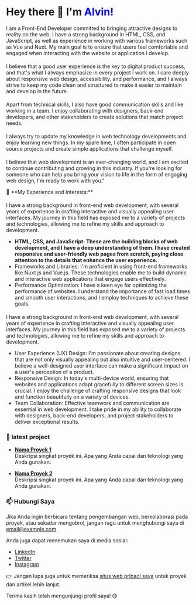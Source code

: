 <!-- Mulai README Profil -->

<h1>Hey there 👋 I'm <font color="blue"> Alvin!</font></h1>

<div>
  <p>I am a Front-End Developer committed to bringing attractive designs to reality on the web. I have a strong background in HTML, CSS, and JavaScript, as well as experience in working with various frameworks such as Vue and Nuxt. My main goal is to ensure that users feel comfortable and engaged when interacting with the website or application I develop.
  </p>
  <p style="padding-top:5px">I believe that a good user experience is the key to digital product success, and that's what I always emphasize in every project I work on. I care deeply about responsive web design, accessibility, and performance, and I always strive to keep my code clean and structured to make it easier to maintain and develop in the future.
  </p>
  <p style="padding-top:5px">Apart from technical skills, I also have good communication skills and like working in a team. I enjoy collaborating with designers, back-end developers, and other stakeholders to create solutions that match project needs.
  </p>
  <p style="padding-top:5px">I always try to update my knowledge in web technology developments and enjoy learning new things. In my spare time, I often participate in open source projects and create simple applications that challenge myself.
  </p>
  <p style="padding-top:5px">I believe that web development is an ever-changing world, and I am excited to continue contributing and growing in this industry. If you're looking for someone who can help you bring your vision to life in the form of engaging web design, I'm ready to work with you."
  </p>
</div>
🌱 **My Experience and Interests:**

<p style="padding-top:5px">I have a strong background in front-end web development, with several years of experience in crafting interactive and visually appealing user interfaces. My journey in this field has exposed me to a variety of projects and technologies, allowing me to refine my skills and approach to development.</p>

- **HTML, CSS, and JavaScript: These are the building blocks of web development, and I have a deep understanding of them. I have created responsive and user-friendly web pages from scratch, paying close attention to the details that enhance the user experience.**<br>
- Frameworks and Libraries: I'm proficient in using front-end frameworks like Nuxt js and Vue.js. These technologies enable me to build dynamic and interactive web applications that engage users effectively.
- Performance Optimization: I have a keen eye for optimizing the performance of websites. I understand the importance of fast load times and smooth user interactions, and I employ techniques to achieve these goals.
  
<p style="padding-top:5px">I have a strong background in front-end web development, with several years of experience in crafting interactive and visually appealing user interfaces. My journey in this field has exposed me to a variety of projects and technologies, allowing me to refine my skills and approach to development.</p>

- User Experience (UX) Design: I'm passionate about creating designs that are not only visually appealing but also intuitive and user-centered. I believe a well-designed user interface can make a significant impact on a user's perception of a product.
- Responsive Design: In today's multi-device world, ensuring that websites and applications adapt gracefully to different screen sizes is crucial. I enjoy the challenge of crafting responsive designs that look and function beautifully on a variety of devices.
- Team Collaboration: Effective teamwork and communication are essential in web development. I take pride in my ability to collaborate with designers, back-end developers, and project stakeholders to deliver exceptional results.

### 🚀 latest project
- **[Nama Proyek 1](https://github.com/[nama-akun-GitHub]/[nama-proyek-1])**<br>
  Deskripsi singkat proyek ini. Apa yang Anda capai dan teknologi yang Anda gunakan.

- **[Nama Proyek 2](https://github.com/[nama-akun-GitHub]/[nama-proyek-2])**<br>
  Deskripsi singkat proyek ini. Apa yang Anda capai dan teknologi yang Anda gunakan.

### 📫 Hubungi Saya

Jika Anda ingin berbicara tentang pengembangan web, berkolaborasi pada proyek, atau sekadar mengobrol, jangan ragu untuk menghubungi saya di [email@example.com](mailto:email@example.com).

Anda juga dapat menemukan saya di media sosial:
- [LinkedIn](https://www.linkedin.com/in/nama-anda)
- [Twitter](https://twitter.com/nama-anda)
- [Instagram](https://www.instagram.com/nama-anda)

👉 Jangan lupa juga untuk memeriksa [situs web pribadi saya](https://www.situsanda.com) untuk proyek dan artikel lebih lanjut.

Terima kasih telah mengunjungi profil saya! 😊

<!-- Akhir README Profil -->
